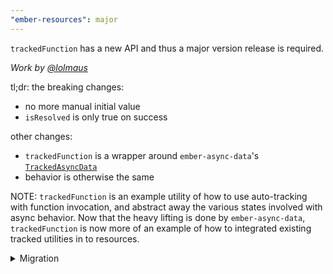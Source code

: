 ```yaml
---
"ember-resources": major
---
```


`trackedFunction` has a new API and thus a major version release is required.

_Work by [@lolmaus](https://github.com/lolmaus)_

tl;dr: the breaking changes:

- no more manual initial value
- `isResolved` is only true on success

other changes:

- `trackedFunction` is a wrapper around `ember-async-data`'s [`TrackedAsyncData`](https://github.com/tracked-tools/ember-async-data/blob/main/ember-async-data/src/tracked-async-data.ts)
- behavior is otherwise the same

NOTE: `trackedFunction` is an example utility of how to use auto-tracking with function invocation,
and abstract away the various states involved with async behavior. Now that the heavy lifting is done by `ember-async-data`,
`trackedFunction` is now more of an example of how to integrated existing tracked utilities in to resources.

<details><summary>Migration</summary>

**_Previously_, the state's `isResolved` property on `trackedFunction` was `true` on both success and error.**

_now_, `isFinished` can be used instead. 
`isResolved` is now only true when the function runs to completion without error, aligning with the semantics of promises.

```js
class Demo {
  foo = trackedFunction(this, async () => {
    /* ... */
  });

  <template>
    {{this.foo.isFinished}} =
      {{this.foo.isResolved}} or
      {{this.foo.isError}}
  </template>
}
```


**_Previously_, `trackedFunction` could take an initial value for its second argument.**

```js
class Demo {
  foo = trackedFunction(this, "initial value", async () => {
    /* ... */
  });
}
```

This has been removed, as initial value can be better maintained _and made more explicit_
in user-space. For example:

```js
class Demo {
  foo = trackedFunction(this, async () => {
    /* ... */
  });

  get value() {
    return this.foo.value ?? "initial value";
  }
}
```

Or, in a template:

```hbs
{{#if this.foo.value}}
  {{this.foo.value}}
{{else}}
  initial displayed content
{{/if}}
```

Or, in gjs/strict mode:

```gjs
const withDefault = (value) => value ?? 'initial value';

class Demo extends Component {
  foo = trackedFunction(this, async () => { /* ... */ });

  <template>
    {{withDefault this.foo.value}}
  </template>
}
```

</details>
